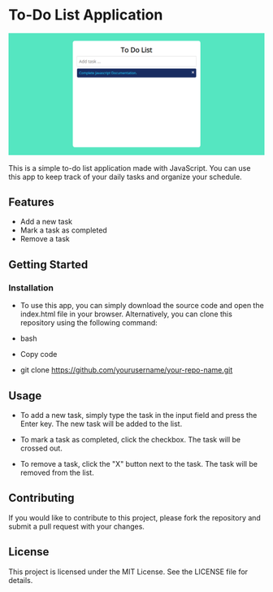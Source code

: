 # To-Do List Application

![](https://github.com/SayedAmmar7/To-Do-List-/blob/master/image%201.png)


This is a simple to-do list application made with JavaScript. You can use this app to keep track of your daily tasks and organize your schedule.

## Features
- Add a new task
- Mark a task as completed
- Remove a task

## Getting Started
### Installation
- To use this app, you can simply download the source code and open the index.html file in your browser. Alternatively, you can clone this repository using the following    command:

- bash
- Copy code
- git clone https://github.com/yourusername/your-repo-name.git
## Usage
- To add a new task, simply type the task in the input field and press the Enter key. The new task will be added to the list.

- To mark a task as completed, click the checkbox. The task will be crossed out.

- To remove a task, click the "X" button next to the task. The task will be removed from the list.

## Contributing
If you would like to contribute to this project, please fork the repository and submit a pull request with your changes.

## License
This project is licensed under the MIT License. See the LICENSE file for details.
